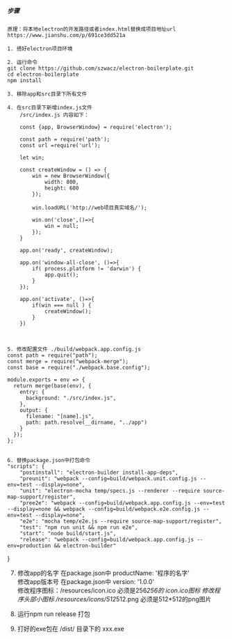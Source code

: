 ##### 步骤
    原理：将本地electron的开发路径或者index.html替换成项目地址url
    https://www.jianshu.com/p/691ce3dd521a
    
    1. 搭好electron项目环境
    
    2. 运行命令 
    git clone https://github.com/szwacz/electron-boilerplate.git
    cd electron-boilerplate
    npm install
    
    3. 移除app和src目录下所有文件
    
    4. 在src目录下新增index.js文件
        /src/index.js 内容如下：
        
        const {app, BrowserWindow} = require('electron');

        const path = require('path');
        const url =require('url');
        
        let win;
        
        const createWindow = () => {
            win = new BrowserWindow({
                width: 800,
                height: 600
            });
        
            win.loadURL('http://web项目真实域名/');
        
            win.on('close',()=>{
                win = null;
            });
        }
        
        app.on('ready', createWindow);
        
        app.on('window-all-close', ()=>{
            if( process.platform != 'darwin') {
                app.quit();
            }
        });
        
        app.on('activate', ()=>{
            if(win === null ) {
                createWindow();
            }
        })
        
        
    
    5. 修改配置文件 ./build/webpack.app.config.js
    const path = require("path");
    const merge = require("webpack-merge");
    const base = require("./webpack.base.config");
    
    module.exports = env => {
      return merge(base(env), {
        entry: {
          background: "./src/index.js",
        },
        output: {
          filename: "[name].js",
          path: path.resolve(__dirname, "../app")
        }
      });
    };
    
    
    6. 替换package.json中打包命令
    "scripts": {
        "postinstall": "electron-builder install-app-deps",
        "preunit": "webpack --config=build/webpack.unit.config.js --env=test --display=none",
        "unit": "electron-mocha temp/specs.js --renderer --require source-map-support/register",
        "pree2e": "webpack --config=build/webpack.app.config.js --env=test --display=none && webpack --config=build/webpack.e2e.config.js --env=test --display=none",
        "e2e": "mocha temp/e2e.js --require source-map-support/register",
        "test": "npm run unit && npm run e2e",
        "start": "node build/start.js",
        "release": "webpack --config=build/webpack.app.config.js --env=production && electron-builder"
   }
   
   7.   修改app的名字 在package.json中 productName: '程序的名字' <br>
        修改app版本号 在package.json中 version: '1.0.0' <br>
        修改程序图标：/resources/icon.ico   必须是256*256的 icon.ico图标
        修改程序头部小图标  /resources/icons/512*512.png  必须是512*512的png图片
   
   7. 运行npm run release 打包
   
   8. 打好的exe包在 /dist/ 目录下的 xxx.exe 
   

    
    
    
    
    
    
    
    
    
    
    
    
    
     